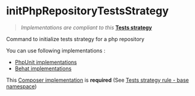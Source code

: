 # initPhpRepositoryTestsStrategy

> *Implementations are compliant to this* **[Tests strategy](https://github.com/yoanm/Readme/blob/master/TESTS_STRATEGY.md)**

Command to initialize tests strategy for a php repository

You can use following implementations : 
* [PhpUnit implementations](https://github.com/yoanm/initRepositoryWithPhpUnit)
* [Behat implementations](https://github.com/yoanm/initRepositoryWithBehat)

This [Composer implementation](https://github.com/yoanm/intRepositoryWithComposer) is **required** (See [Tests strategy rule - base namespace](https://github.com/yoanm/Readme/blob/master/TESTS_STRATEGY.md#rules-base-namespace))
